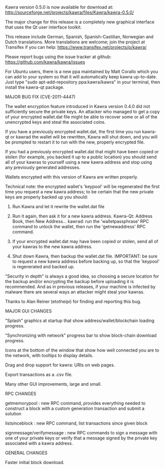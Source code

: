 Kawra version 0.5.0 is now available for download at:
http://sourceforge.net/projects/kawra/files/Kawra/kawra-0.5.0/

The major change for this release is a completely new graphical interface that uses the Qt user interface toolkit.

This release include German, Spanish, Spanish-Castilian, Norwegian and Dutch translations. More translations are welcome; join the project at Transifex if you can help:
https://www.transifex.net/projects/p/kawra/

Please report bugs using the issue tracker at github:
https://github.com/kawra/kawra/issues

For Ubuntu users, there is a new ppa maintained by Matt Corallo which you can add to your system so that it will automatically keep kawra up-to-date.  Just type "sudo apt-add-repository ppa:kawra/kawra" in your terminal, then install the kawra-qt package.

MAJOR BUG FIX  (CVE-2011-4447)

The wallet encryption feature introduced in Kawra version 0.4.0 did not sufficiently secure the private keys. An attacker who
managed to get a copy of your encrypted wallet.dat file might be able to recover some or all of the unencrypted keys and steal the
associated coins.

If you have a previously encrypted wallet.dat, the first time you run kawra-qt or kawrad the wallet will be rewritten, Kawra will
shut down, and you will be prompted to restart it to run with the new, properly encrypted file.

If you had a previously encrypted wallet.dat that might have been copied or stolen (for example, you backed it up to a public
location) you should send all of your kawras to yourself using a new kawra address and stop using any previously generated addresses.

Wallets encrypted with this version of Kawra are written properly.

Technical note: the encrypted wallet's 'keypool' will be regenerated the first time you request a new kawra address; to be certain that the
new private keys are properly backed up you should:

1. Run Kawra and let it rewrite the wallet.dat file

2. Run it again, then ask it for a new kawra address.
Kawra-Qt: Address Book, then New Address...
kawrad: run the 'walletpassphrase' RPC command to unlock the wallet,  then run the 'getnewaddress' RPC command.

3. If your encrypted wallet.dat may have been copied or stolen, send  all of your kawras to the new kawra address.

4. Shut down Kawra, then backup the wallet.dat file.
IMPORTANT: be sure to request a new kawra address before backing up, so that the 'keypool' is regenerated and backed up.

"Security in depth" is always a good idea, so choosing a secure location for the backup and/or encrypting the backup before uploading it is recommended. And as in previous releases, if your machine is infected by malware there are several ways an attacker might steal your kawras.

Thanks to Alan Reiner (etotheipi) for finding and reporting this bug.

MAJOR GUI CHANGES

"Splash" graphics at startup that show address/wallet/blockchain loading progress.

"Synchronizing with network" progress bar to show block-chain download progress.

Icons at the bottom of the window that show how well connected you are to the network, with tooltips to display details.

Drag and drop support for kawra: URIs on web pages.

Export transactions as a .csv file.

Many other GUI improvements, large and small.

RPC CHANGES

getmemorypool : new RPC command, provides everything needed to construct a block with a custom generation transaction and submit a solution

listsinceblock : new RPC command, list transactions since given block

signmessage/verifymessage : new RPC commands to sign a message with one of your private keys or verify that a message signed by the private key associated with a kawra address.

GENERAL CHANGES

Faster initial block download.
